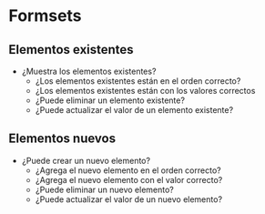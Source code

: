 <h1 id="formsets">Formsets</h1>

<h2 id="existing-items">Elementos existentes</h2>

- ¿Muestra los elementos existentes?
    - ¿Los elementos existentes están en el orden correcto?
    - ¿Los elementos existentes están con los valores correctos
    - ¿Puede eliminar un elemento existente?
    - ¿Puede actualizar el valor de un elemento existente?

<h2 id="new-items">Elementos nuevos</h2>

- ¿Puede crear un nuevo elemento?
    - ¿Agrega el nuevo elemento en el orden correcto?
    - ¿Agrega el nuevo elemento con el valor correcto?
    - ¿Puede eliminar un nuevo elemento?
    - ¿Puede actualizar el valor de un nuevo elemento?